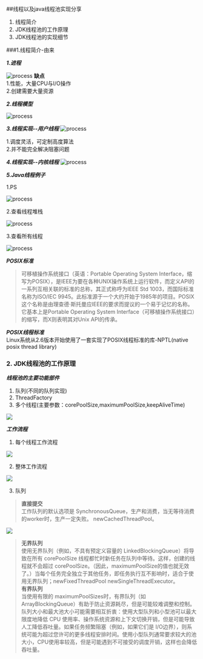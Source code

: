 ##线程以及java线程池实现分享
1. 线程简介
2. JDK线程池的工作原理
3. JDK线程池的实现细节    

###1.线程简介-由来 

***1.进程***

![process](http://www.codingdd.com/assets/images/2015-5-13-thread/process_m.png)
****缺点****   
1.性能，大量CPU与I/O操作   
2.创建需要大量资源

***2.线程模型***

![process](http://www.codingdd.com/assets/images/2015-5-13-thread/user_thread_1.png)

***3.线程实现--用户线程***
![process](http://www.codingdd.com/assets/images/2015-5-13-thread/user_thread_3.png)

1.调度灵活，可定制高度算法   
2.并不能完全解决阻塞问题

***4.线程实现--内核线程***
![process](http://www.codingdd.com/assets/images/2015-5-13-thread/kernel_thread.png)

***5.Java线程例子***

1.PS

 ![process](http://www.codingdd.com/assets/images/2015-5-13-thread/ps.png)

2.查看线程堆栈

![process](http://www.codingdd.com/assets/images/2015-5-13-thread/jstack.png)

3.查看所有线程

![process](http://www.codingdd.com/assets/images/2015-5-13-thread/pself.png)

***POSIX标准***
> 可移植操作系统接口（英语：Portable Operating System Interface，缩写为POSIX），是IEEE为要在各种UNIX操作系统上运行软件，而定义API的一系列互相关联的标准的总称，其正式称呼为IEEE Std 1003，而国际标准名称为ISO/IEC 9945。此标准源于一个大约开始于1985年的项目。POSIX这个名称是由理查德·斯托曼应IEEE的要求而提议的一个易于记忆的名称。它基本上是Portable Operating System Interface（可移植操作系统接口）的缩写，而X则表明其对Unix API的传承。    

***POSIX线程标准***   
Linux系统从2.6版本开始使用了一套实现了POSIX线程标准的库-NPTL(native posix thread library)

### 2. JDK线程池的工作原理


***线程池的主要功能部件***

1. 队列(不同的队列实现)
2. ThreadFactory
3. 多个线程(主要参数：corePoolSize,maximumPoolSize,keepAliveTime)


![](http://www.codingdd.com/assets/images/2015-5-13-thread/threadpool.png)

***工作流程***

1. 每个线程工作流程

![](http://www.codingdd.com/assets/images/2015-5-13-thread/work.png)

2. 整体工作流程

![](http://www.codingdd.com/assets/images/2015-5-13-thread/poolwork.png)

3. 队列

>**直接提交**   
>工作队列的默认选项是 SynchronousQueue，生产和消费，当无等待消费的worker时，生产一定失败。 newCachedThreadPool。 

![](http://www.codingdd.com/assets/images/2015-5-13-thread/queue.png)  

>**无界队列**   
>使用无界队列（例如，不具有预定义容量的 LinkedBlockingQueue）将导致在所有 corePoolSize 线程都忙时新任务在队列中等待。这样，创建的线程就不会超过 corePoolSize。（因此，maximumPoolSize的值也就无效了。）当每个任务完全独立于其他任务，即任务执行互不影响时，适合于使用无界队列；newFixedThreadPool newSingleThreadExecutor。   
>**有界队列**   
>当使用有限的 maximumPoolSizes时，有界队列（如 ArrayBlockingQueue）有助于防止资源耗尽，但是可能较难调整和控制。队列大小和最大池大小可能需要相互折衷：使用大型队列和小型池可以最大限度地降低 CPU 使用率、操作系统资源和上下文切换开销，但是可能导致人工降低吞吐量。如果任务频繁阻塞（例如，如果它们是 I/O边界），则系统可能为超过您许可的更多线程安排时间。使用小型队列通常要求较大的池大小，CPU使用率较高，但是可能遇到不可接受的调度开销，这样也会降低吞吐量。